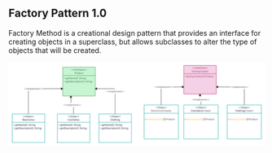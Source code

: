  ## Factory Pattern 1.0
Factory Method is a creational design pattern that provides an interface for creating objects in a superclass, but allows subclasses to alter the type of objects that will be created.


![Landing Page](./Factory%20Pattern%201.png)